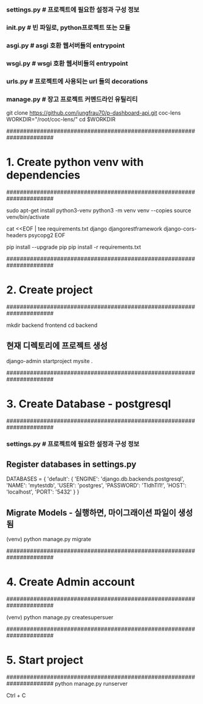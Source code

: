 ### settings.py # 프로젝트에 필요한 설정과 구성 정보
### __init__.py # 빈 파일로, python프로젝트 또는 모듈
### asgi.py     # asgi 호환 웹서버들의 entrypoint
### wsgi.py     # wsgi 호환 웹서비들의 entrypoint
### urls.py     # 프로젝트에 사용되는 url 들의 decorations
### manage.py   # 장고 프로젝트 커멘드라인 유틸리티

git clone https://github.com/jungfrau70/p-dashboard-api.git coc-lens
WORKDIR="/root/coc-lens/"
cd $WORKDIR

######################################################################
# 1. Create python venv with dependencies
######################################################################

sudo apt-get install python3-venv
python3 -m venv venv --copies
source venv/bin/activate

cat <<EOF | tee requirements.txt
django
djangorestframework
django-cors-headers
psycopg2
EOF

pip install --upgrade pip
pip install -r requirements.txt 


######################################################################
# 2. Create project
######################################################################

mkdir backend frontend
cd backend

## 현재 디렉토리에 프로젝트 생성
django-admin startproject mysite .


######################################################################
# 3. Create Database - postgresql
######################################################################

### settings.py # 프로젝트에 필요한 설정과 구성 정보

## Register databases in settings.py
DATABASES = {
    'default': {
        'ENGINE': 'django.db.backends.postgresql',
        'NAME': 'mytestdb',
        'USER': 'postgres',
        'PASSWORD': 'TldhTl1!',
        'HOST': 'localhost',
        'PORT': '5432'
    }
}

## Migrate Models - 실행하면, 마이그래이션 파일이 생성 됨
(venv) python manage.py migrate

<!-- Operations to perform:
  Apply all migrations: EmployeeApp, admin, auth, contenttypes, sessions
Running migrations:
  Applying EmployeeApp.0001_initial... OK
  Applying contenttypes.0001_initial... OK
  Applying auth.0001_initial... OK
  Applying admin.0001_initial... OK
  Applying admin.0002_logentry_remove_auto_add... OK
  Applying admin.0003_logentry_add_action_flag_choices... OK
  Applying contenttypes.0002_remove_content_type_name... OK
  Applying auth.0002_alter_permission_name_max_length... OK
  Applying auth.0003_alter_user_email_max_length... OK
  Applying auth.0004_alter_user_username_opts... OK
  Applying auth.0005_alter_user_last_login_null... OK
  Applying auth.0006_require_contenttypes_0002... OK
  Applying auth.0007_alter_validators_add_error_messages... OK
  Applying auth.0008_alter_user_username_max_length... OK
  Applying auth.0009_alter_user_last_name_max_length... OK
  Applying auth.0010_alter_group_name_max_length... OK
  Applying auth.0011_update_proxy_permissions... OK
  Applying auth.0012_alter_user_first_name_max_length... OK
  Applying sessions.0001_initial... OK -->


######################################################################
# 4. Create Admin account
######################################################################

(venv) python manage.py createsupersuer

<!-- Username (leave blank to use 'root'): admin
Email address: inhwan.jung@gmail.com
Password: 
Password (again): 
This password is too short. It must contain at least 8 characters.
Bypass password validation and create user anyway? [y/N]: y
Superuser created successfully. -->



######################################################################
# 5. Start project
######################################################################
python manage.py runserver

Ctrl + C